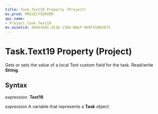 ```yaml
---
title: Task.Text19 Property (Project)
ms.prod: PROJECTSERVER
api_name:
- Project.Task.Text19
ms.assetid: d49e1b01-d118-138d-08af-9b9f15d03973
---
```



# Task.Text19 Property (Project)

Gets or sets the value of a local Text custom field for the task. Read/write  **String**.


## Syntax

 _expression_. **Text19**

 _expression_ A variable that represents a **Task** object.


